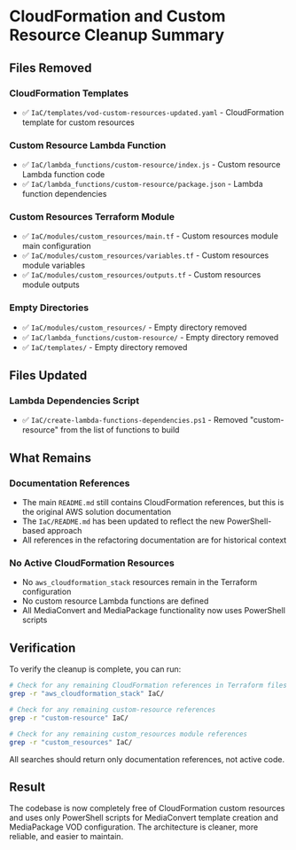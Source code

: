 # CloudFormation and Custom Resource Cleanup Summary

## Files Removed

### CloudFormation Templates
- ✅ `IaC/templates/vod-custom-resources-updated.yaml` - CloudFormation template for custom resources

### Custom Resource Lambda Function
- ✅ `IaC/lambda_functions/custom-resource/index.js` - Custom resource Lambda function code
- ✅ `IaC/lambda_functions/custom-resource/package.json` - Lambda function dependencies

### Custom Resources Terraform Module
- ✅ `IaC/modules/custom_resources/main.tf` - Custom resources module main configuration
- ✅ `IaC/modules/custom_resources/variables.tf` - Custom resources module variables
- ✅ `IaC/modules/custom_resources/outputs.tf` - Custom resources module outputs

### Empty Directories
- ✅ `IaC/modules/custom_resources/` - Empty directory removed
- ✅ `IaC/lambda_functions/custom-resource/` - Empty directory removed
- ✅ `IaC/templates/` - Empty directory removed

## Files Updated

### Lambda Dependencies Script
- ✅ `IaC/create-lambda-functions-dependencies.ps1` - Removed "custom-resource" from the list of functions to build

## What Remains

### Documentation References
- The main `README.md` still contains CloudFormation references, but this is the original AWS solution documentation
- The `IaC/README.md` has been updated to reflect the new PowerShell-based approach
- All references in the refactoring documentation are for historical context

### No Active CloudFormation Resources
- No `aws_cloudformation_stack` resources remain in the Terraform configuration
- No custom resource Lambda functions are defined
- All MediaConvert and MediaPackage functionality now uses PowerShell scripts

## Verification

To verify the cleanup is complete, you can run:

```bash
# Check for any remaining CloudFormation references in Terraform files
grep -r "aws_cloudformation_stack" IaC/

# Check for any remaining custom-resource references
grep -r "custom-resource" IaC/

# Check for any remaining custom_resources module references
grep -r "custom_resources" IaC/
```

All searches should return only documentation references, not active code.

## Result

The codebase is now completely free of CloudFormation custom resources and uses only PowerShell scripts for MediaConvert template creation and MediaPackage VOD configuration. The architecture is cleaner, more reliable, and easier to maintain.
